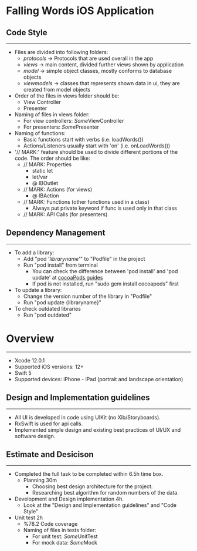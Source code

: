 # Falling Words iOS Application

## Code Style
***
+ Files are divided into following folders:
	- *protocols* -> Protocols that are used overall in the app
	- *views* -> main content, divided further views shown by application
	- *model* -> simple object classes, mostly conforms to database objects
	- *viewmodels* -> classes that represents shown data in ui, they are created from model objects 
+ Order of the files in views folder should be:
	- View Controller
	- Presenter
+ Naming of files in views folder:
	- For view controllers: *Some*ViewController
	- For presenters: *Some*Presenter
+ Naming of functions:
	- Basic functions start with verbs (i.e. loadWords())
	- Actions/Listeners usually start with 'on' (i.e. onLoadWords())
+ '// MARK:' feature should be used to divide different portions of the code. The order should be like:
	- // MARK: Properties
		+ static let
		+ let/var
		+ @ IBOutlet
	- // MARK: Actions (for views)
		+ @ IBAction
	- // MARK: Functions (other functions used in a class)
		+ Always put private keyword if func is used only in that class
	- // MARK: API Calls (for presenters)

## Dependency Management
***
+ To add a library:
	- Add "pod '_libraryname_'" to "Podfile" in the project
	- Run "pod install" from terminal
		+ You can check the difference between 'pod install' and 'pod update' at [cocoaPods guides](https://guides.cocoapods.org/using/pod-install-vs-update.html)
		+ If pod is not installed, run "sudo gem install cocoapods" first
+ To update a library:
	- Change the version number of the library in "Podfile"
	- Run "pod update {libraryname}" 
+ To check outdated libraries
 	- Run "pod outdated"

# Overview
***
+ Xcode 12.0.1
+ Supported iOS versions: 12+
+ Swift 5
+ Supported devices: iPhone - iPad (portrait and landscape orientation)

## Design and Implementation guidelines
***
+ All UI is developed in code using UIKit (no Xib/Storyboards).
+ RxSwift is used for api calls.
+ Implemented simple design and existing best practices of UI/UX and software design.

## Estimate and Desicison
***
+ Completed the full task to be completed within 6.5h time box.
	- Planning 30m
		+ Choosing best design architecture for the project.
		+ Researching best algorithm for random numbers of the data.
+ Development and Design implementation 4h.
	- Look at the "Design and Implementation guidelines" and "Code Style"
+ Unit test 2h 
 	- %78.2 Code coverage
 	- Naming of files in tests folder:
		+ For unit test: *Some*UnitTest
		+ For mock data: *Some*Mock
